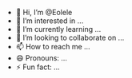 - 👋 Hi, I’m @Eolele
- 👀 I’m interested in ...
- 🌱 I’m currently learning ...
- 💞️ I’m looking to collaborate on ...
- 📫 How to reach me ...
- 😄 Pronouns: ...
- ⚡ Fun fact: ...

<!---
Eolele/Eolele is a ✨ special ✨ repository because its `README.md` (this file) appears on your GitHub profile.
You can click the Preview link to take a look at your changes.
--->
